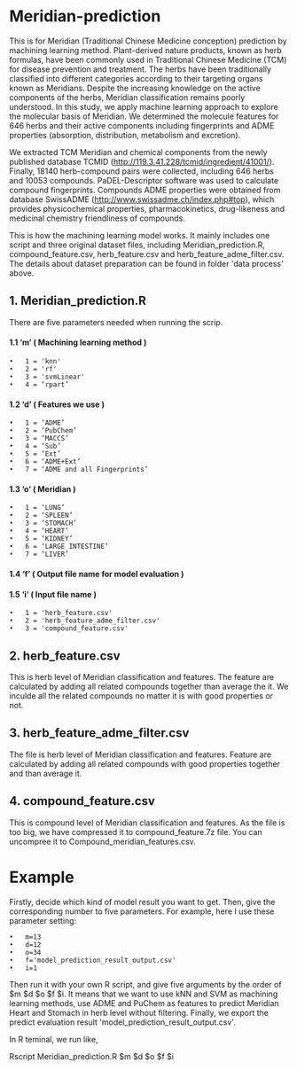# Meridian-prediction

This is for Meridian (Traditional Chinese Medicine conception) prediction by machining learning method.
Plant-derived nature products, known as herb formulas, have been commonly used in Traditional Chinese Medicine (TCM) for disease prevention and treatment. The herbs have been traditionally classified into different categories according to their targeting organs known as Meridians. Despite the increasing knowledge on the active components of the herbs, Meridian classification remains poorly understood. In this study, we apply machine learning approach to explore the molecular basis of Meridian. We determined the molecule features for 646 herbs and their active components including fingerprints and ADME properties (absorption, distribution, metabolism and excretion).

We extracted TCM Meridian and chemical components from the newly published database TCMID (http://119.3.41.228/tcmid/ingredient/41001/). Finally, 18140 herb-compound pairs were collected, including 646 herbs and 10053 compounds. PaDEL-Descriptor software was used to calculate compound fingerprints. Compounds ADME properties were obtained from database SwissADME (http://www.swissadme.ch/index.php#top), which provides physicochemical properties, pharmacokinetics, drug-likeness and medicinal chemistry friendliness of compounds. 

This is how the machining learning model works. It mainly includes one script and three original dataset files, including Meridian_prediction.R, compound_feature.csv, herb_feature.csv and herb_feature_adme_filter.csv. The details about dataset preparation can be found in folder 'data process' above.

## 1.	Meridian_prediction.R 

There are five parameters needed when running the scrip. 

#### 1.1 ‘m’ ( Machining learning method )

    •	1 = 'knn'
    •	2 = 'rf'
    •	3 = 'svmLinear'
    •	4 = ‘rpart’
    
#### 1.2 ‘d’ ( Features we use )

    •	1 = ‘ADME’
    •	2 = ‘PubChem’
    •	3 = ‘MACCS’
    •	4 = ‘Sub’
    •	5 = ‘Ext’
    •	6 = ‘ADME+Ext’
    •	7 = ‘ADME and all Fingerprints’
    
#### 1.3 ‘o’ ( Meridian )

    •	1 = ‘LUNG’
    •	2 = ‘SPLEEN’
    •	3 = ‘STOMACH’
    •	4 = ‘HEART’
    •	5 = ‘KIDNEY’
    •	6 = ‘LARGE INTESTINE’ 
    •	7 = ‘LIVER’
    
#### 1.4 ‘f’ ( Output file name for model evaluation )

#### 1.5 ‘i’ ( Input file name )

    •	1 = 'herb_feature.csv'
    •	2 = 'herb_feature_adme_filter.csv'
    •	3 = 'compound_feature.csv'

## 2. herb_feature.csv

This is herb level of Meridian classification and features. The feature are calculated by adding all related compounds together than average the it. We inculde all the related compounds no matter it is with good properties or not.

## 3. herb_feature_adme_filter.csv

The file is herb level of Meridian classification and features. Feature are calculated by adding all related compounds with good properties together and than average it.

## 4. compound_feature.csv

This is compound level of Meridian classification and features. As the file is too big, we have compressed it to compound_feature.7z file. You can uncompree it to Compound_meridian_features.csv.



# Example

Firstly, decide which kind of model result you want to get. Then, give the corresponding number to five parameters. For example, here I use these parameter setting:

    •	m=13
    •	d=12
    •	o=34
    •	f='model_prediction_result_output.csv'
    •	i=1
    
Then run it with your own R script, and give five arguments by the order of  $m $d $o $f $i. It means that we want to use kNN and SVM as machining learning methods, use ADME and PuChem as features to predict Meridian Heart and Stomach in herb level without filtering. Finally, we export the predict evaluation result 'model_prediction_result_output.csv'.

In R teminal, we run like, 

Rscript Meridian_prediction.R $m $d $o $f $i

